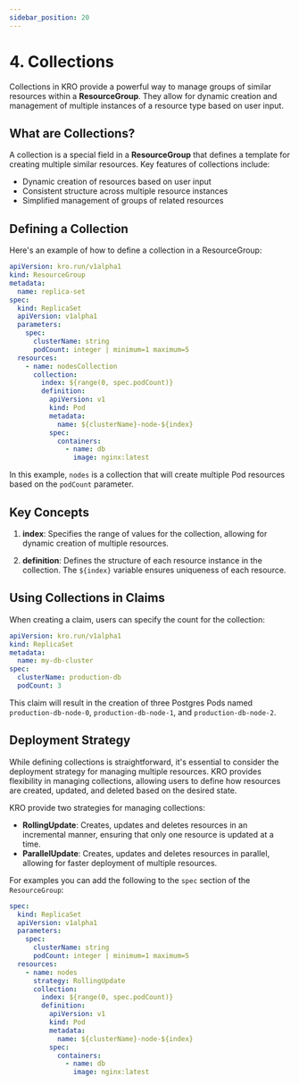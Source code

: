 ```yaml
---
sidebar_position: 20
---
```


# 4. Collections

Collections in KRO provide a powerful way to manage groups of similar resources
within a **ResourceGroup**. They allow for dynamic creation and management of
multiple instances of a resource type based on user input.

## What are Collections?

A collection is a special field in a **ResourceGroup** that defines a template
for creating multiple similar resources. Key features of collections include:

- Dynamic creation of resources based on user input
- Consistent structure across multiple resource instances
- Simplified management of groups of related resources

## Defining a Collection

Here's an example of how to define a collection in a ResourceGroup:

```yaml
apiVersion: kro.run/v1alpha1
kind: ResourceGroup
metadata:
  name: replica-set
spec:
  kind: ReplicaSet
  apiVersion: v1alpha1
  parameters:
    spec:
      clusterName: string
      podCount: integer | minimum=1 maximum=5
  resources:
    - name: nodesCollection
      collection:
        index: ${range(0, spec.podCount)}
        definition:
          apiVersion: v1
          kind: Pod
          metadata:
            name: ${clusterName}-node-${index}
          spec:
            containers:
              - name: db
                image: nginx:latest
```

In this example, `nodes` is a collection that will create multiple Pod resources
based on the `podCount` parameter.

## Key Concepts

1. **index**: Specifies the range of values for the collection, allowing for
   dynamic creation of multiple resources.

2. **definition**: Defines the structure of each resource instance in the
   collection. The `${index}` variable ensures uniqueness of each resource.

## Using Collections in Claims

When creating a claim, users can specify the count for the collection:

```yaml
apiVersion: kro.run/v1alpha1
kind: ReplicaSet
metadata:
  name: my-db-cluster
spec:
  clusterName: production-db
  podCount: 3
```

This claim will result in the creation of three Postgres Pods named
`production-db-node-0`, `production-db-node-1`, and `production-db-node-2`.

## Deployment Strategy

While defining collections is straightforward, it's essential to consider the
deployment strategy for managing multiple resources. KRO provides flexibility in
managing collections, allowing users to define how resources are created,
updated, and deleted based on the desired state.

KRO provide two strategies for managing collections:

- **RollingUpdate**: Creates, updates and deletes resources in an incremental
  manner, ensuring that only one resource is updated at a time.
- **ParallelUpdate**: Creates, updates and deletes resources in parallel,
  allowing for faster deployment of multiple resources.

For examples you can add the following to the `spec` section of the
`ResourceGroup`:

```yaml
spec:
  kind: ReplicaSet
  apiVersion: v1alpha1
  parameters:
    spec:
      clusterName: string
      podCount: integer | minimum=1 maximum=5
  resources:
    - name: nodes
      strategy: RollingUpdate
      collection:
        index: ${range(0, spec.podCount)}
        definition:
          apiVersion: v1
          kind: Pod
          metadata:
            name: ${clusterName}-node-${index}
          spec:
            containers:
              - name: db
                image: nginx:latest
```
